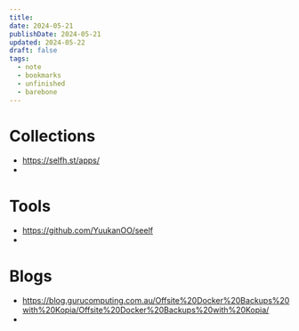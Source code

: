 ```yaml
---
title: 
date: 2024-05-21
publishDate: 2024-05-21
updated: 2024-05-22
draft: false
tags:
  - note
  - bookmarks
  - unfinished
  - barebone
---
```




# Collections

- https://selfh.st/apps/
- 


# Tools

- https://github.com/YuukanOO/seelf
- 


# Blogs

- https://blog.gurucomputing.com.au/Offsite%20Docker%20Backups%20with%20Kopia/Offsite%20Docker%20Backups%20with%20Kopia/
- 